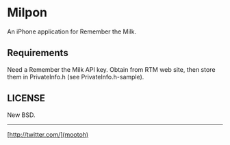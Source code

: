 # Milpon #

An iPhone application for Remember the Milk.

## Requirements ##

Need a Remember the Milk API key.
Obtain from RTM web site, then store them in PrivateInfo.h (see PrivateInfo.h-sample).

## LICENSE ##

New BSD.

----

[http://twitter.com/](mootoh)
